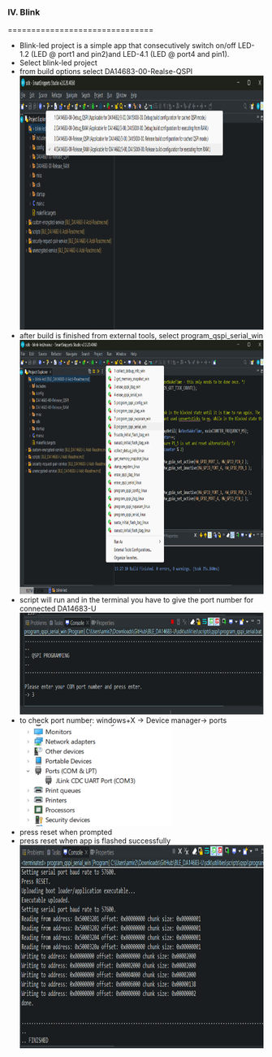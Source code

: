 ### IV. Blink
===============================

-   Blink-led project is a simple app that consecutively switch on/off  LED-1.2 (LED @ port1 and pin2)and LED-4.1 (LED @ port4 and pin1).
-   Select blink-led project
-   from build options select DA14683-00-Realse-QSPI  
      <img src="images/4.1.png"  height="500">
-   after build is finished from external tools, select program_qspi_serial_win  
      <img src="images/4.2.png"  height="500">
-   script will run and in the terminal you have to give the port number for connected DA14683-U  
      <img src="images/4.3.png"  height="200">
-   to check port number: windows+X -> Device manager-> ports  
     <img src="images/4.4.png"  height="200">
-   press reset when prompted
-   press reset when app is flashed successfully  
      <img src="images/4.5.png"  height="400">
